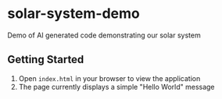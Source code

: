 # solar-system-demo
Demo of AI generated code demonstrating our solar system

## Getting Started
1. Open `index.html` in your browser to view the application
2. The page currently displays a simple "Hello World" message
